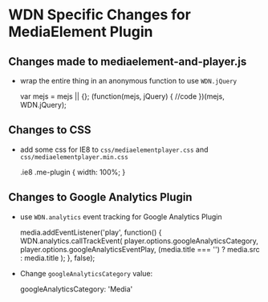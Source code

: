 # WDN Specific Changes for MediaElement Plugin

## Changes made to mediaelement-and-player.js

* wrap the entire thing in an anonymous function to use `WDN.jQuery`

    var mejs = mejs || {};
    (function(mejs, jQuery) {
    //code
    })(mejs, WDN.jQuery);

## Changes to CSS

* add some css for IE8 to `css/mediaelementplayer.css` and `css/mediaelementplayer.min.css`

    .ie8 .me-plugin {
         width: 100%;
    }

## Changes to Google Analytics Plugin

* use `WDN.analytics` event tracking for Google Analytics Plugin

    media.addEventListener('play', function() {
        WDN.analytics.callTrackEvent( 
    		player.options.googleAnalyticsCategory, 
    		player.options.googleAnalyticsEventPlay, 
    		(media.title === '') ? media.src : media.title
        );
    }, false);
    
* Change `googleAnalyticsCategory` value: 

    googleAnalyticsCategory: 'Media'